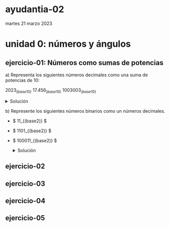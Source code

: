 # ayudantia-02

martes 21 marzo 2023

# unidad 0: números y ángulos

<!---
## qué deben saber:

- diferencia entre números naturales y reales
- noción de infinito
- qué son los sistemas numéricos
- conversión entre sistemas numéricos distintos
    - sistema decimal
    - sistema binario
    - sistema hexadecimal
- qué es son los ángulos y como se miden
- diferencia entre grados y radianes
- conversión entre grados y radianes
- ¿qué es $\pi$?  
--->

## ejercicio-01: Números como sumas de potencias

a) Representa los siguientes números decimales como una suma de potencias de 10:

$2023_{(base10)}$
$17.456_{(base10)}$
$1003003_{(base10)}$


<details>
<summary>Solución</summary>

Los números que utilizamos día a día está formado por un código de diez símbolos (del 0 al 9). A esto se le llama un código numérico de base 10.

Para realizar la suma de potencias de 10 nos debemos fijar en el orden de los números de derecha a izquierda.


$2023_{(base10)} \Rightarrow 2*10^3 + 2*10^1 + 3*10^0$

$17.456_{(base10)}  \Rightarrow  1*10^1 + 7*10^0 + 4*10^{-1} + 5*10^{-2} + 6*10^{-2}$

$1003003_{(base10)} \Rightarrow 1*10^6 + 3*10^3 + 3*10^0$
        
</details>
    

b) Represente los siguientes números binarios como un números decimales.

- $ 11_{(base2)} $
- $ 1101_{(base2)} $
- $ 100011_{(base2)} $

    <details>
        <summary>Solución</summary>

    El sistema binario ocupa solo dos dígitos (el 0 y el 1).

    Para convertir cualquier número binario a un número decimal, debemos representar el número como una suma de potencias de 2 y luego ejecutar la suma.

    Para el caso del número binario 11, la suma de potencias de dos quedaría:

    $$
    \begin{align*}
    11_{(base2)} \Rightarrow 1*2^1 + 1*2^0 \\ = 2 + 1 \\ = 3_{(base10)}
    \end{align*}
    $$

    $$ \therefore \ 11_{(base2)} \Rightarrow 3_{(base10)} $$

    Para el caso del número binario 1101:

    $$
    \begin{align*}
    1101_{(base2)} \Rightarrow 1*2^3 + 1*2^2 + 0*2^1 + 1*2^0 \\ = 8 + 4 + 0 + 1 \\ = 13_{(base10)}
    \end{align*}
    $$

    $$ \therefore \ 1101_{(base2)} \Rightarrow 13_{(base10)} $$

    Y para convertir el número binario 100011 a decimal:

    $$
    \begin{align*}
    100011{(base2)} \Rightarrow 1*2^5 + 1*2^1 + 1*2^0 \\ = 32 + 2 + 1 \\ = 35_{(base10)}
    \end{align*}
    $$

    $$ \therefore \ 100011{(base2)} \Rightarrow 35_{(base10)} $$

    </details>






## ejercicio-02

## ejercicio-03

## ejercicio-04

## ejercicio-05


